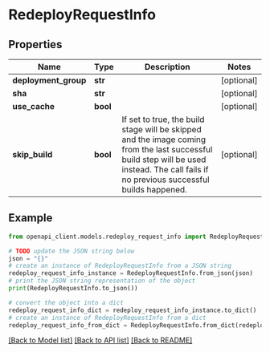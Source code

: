 # RedeployRequestInfo


## Properties

Name | Type | Description | Notes
------------ | ------------- | ------------- | -------------
**deployment_group** | **str** |  | [optional] 
**sha** | **str** |  | [optional] 
**use_cache** | **bool** |  | [optional] 
**skip_build** | **bool** | If set to true, the build stage will be skipped and the image coming from the last successful build step will be used instead. The call fails if no previous successful builds happened. | [optional] 

## Example

```python
from openapi_client.models.redeploy_request_info import RedeployRequestInfo

# TODO update the JSON string below
json = "{}"
# create an instance of RedeployRequestInfo from a JSON string
redeploy_request_info_instance = RedeployRequestInfo.from_json(json)
# print the JSON string representation of the object
print(RedeployRequestInfo.to_json())

# convert the object into a dict
redeploy_request_info_dict = redeploy_request_info_instance.to_dict()
# create an instance of RedeployRequestInfo from a dict
redeploy_request_info_from_dict = RedeployRequestInfo.from_dict(redeploy_request_info_dict)
```
[[Back to Model list]](../README.md#documentation-for-models) [[Back to API list]](../README.md#documentation-for-api-endpoints) [[Back to README]](../README.md)


